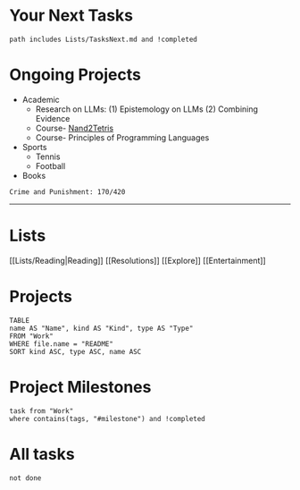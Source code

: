# Your Next Tasks
```tasks
path includes Lists/TasksNext.md and !completed
```

# Ongoing Projects
- Academic
	- Research on LLMs: (1) Epistemology on LLMs (2) Combining Evidence
	- Course- [Nand2Tetris](https://www.coursera.org/learn/build-a-computer/home/module/1)
	- Course- Principles of Programming Languages
- Sports
	- Tennis
	- Football
- Books
```apb
Crime and Punishment: 170/420
```




---
# Lists
[[Lists/Reading|Reading]]
[[Resolutions]]
[[Explore]]
[[Entertainment]]
# Projects

```dataview
TABLE
name AS "Name", kind AS "Kind", type AS "Type"
FROM "Work"
WHERE file.name = "README"
SORT kind ASC, type ASC, name ASC
```

# Project Milestones
```dataview
task from "Work"
where contains(tags, "#milestone") and !completed
```
# All tasks
```tasks
not done
```
